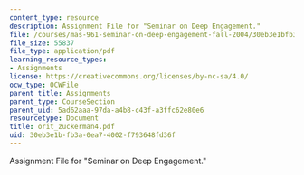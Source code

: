 ```yaml
---
content_type: resource
description: Assignment File for "Seminar on Deep Engagement."
file: /courses/mas-961-seminar-on-deep-engagement-fall-2004/30eb3e1bfb3a0ea74002f793648fd36f_orit_zuckerman4.pdf
file_size: 55837
file_type: application/pdf
learning_resource_types:
- Assignments
license: https://creativecommons.org/licenses/by-nc-sa/4.0/
ocw_type: OCWFile
parent_title: Assignments
parent_type: CourseSection
parent_uid: 5ad62aaa-97da-a4b8-c43f-a3ffc62e80e6
resourcetype: Document
title: orit_zuckerman4.pdf
uid: 30eb3e1b-fb3a-0ea7-4002-f793648fd36f
---
```

Assignment File for "Seminar on Deep Engagement."